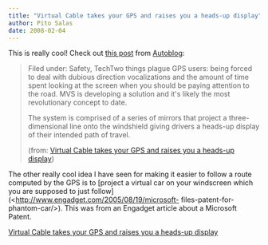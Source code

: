 ```yaml
---
title: "Virtual Cable takes your GPS and raises you a heads-up display"
author: Pito Salas
date: 2008-02-04
---
```




This is really cool! Check out [this
post](<http://feeds.autoblog.com/~r/weblogsinc/autoblog/~3/202445315/>) from
[Autoblog](<http://www.autoblog.com>):

> Filed under: Safety, TechTwo things plague GPS users: being forced to deal
> with dubious direction vocalizations and the amount of time spent looking at
> the screen when you should be paying attention to the road. MVS is
> developing a solution and it's likely the most revolutionary concept to
> date.
>
> The system is comprised of a series of mirrors that project a three-
> dimensional line onto the windshield giving drivers a heads-up display of
> their intended path of travel.
>
> (from: [Virtual Cable takes your GPS and raises you a heads-up
> display](<http://feeds.autoblog.com/~r/weblogsinc/autoblog/~3/202445315/>))

The other really cool idea I have seen for making it easier to follow a route
computed by the GPS is to [project a virtual car on your windscreen which you
are supposed to just follow](<http://www.engadget.com/2005/08/19/microsoft-
files-patent-for-phantom-car/>). This was from an Engadget article about a
Microsoft Patent.


[Virtual Cable takes your GPS and raises you a heads-up display](None)

